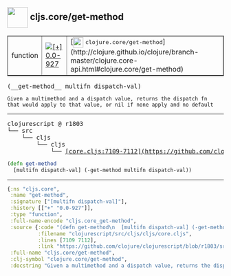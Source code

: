 ## <img width="48px" valign="middle" src="http://i.imgur.com/Hi20huC.png"> cljs.core/get-method

 <table border="1">
<tr>
<td>function</td>
<td><a href="https://github.com/cljsinfo/api-refs/tree/0.0-927"><img valign="middle" alt="[+] 0.0-927" src="https://img.shields.io/badge/+-0.0--927-lightgrey.svg"></a> </td>
<td>
[<img height="24px" valign="middle" src="http://i.imgur.com/1GjPKvB.png"> <samp>clojure.core/get-method</samp>](http://clojure.github.io/clojure/branch-master/clojure.core-api.html#clojure.core/get-method)
</td>
</tr>
</table>

 <samp>
(__get-method__ multifn dispatch-val)<br>
</samp>

```
Given a multimethod and a dispatch value, returns the dispatch fn
that would apply to that value, or nil if none apply and no default
```

---

 <pre>
clojurescript @ r1803
└── src
    └── cljs
        └── cljs
            └── <ins>[core.cljs:7109-7112](https://github.com/clojure/clojurescript/blob/r1803/src/cljs/cljs/core.cljs#L7109-L7112)</ins>
</pre>

```clj
(defn get-method
  [multifn dispatch-val] (-get-method multifn dispatch-val))
```


---

```clj
{:ns "cljs.core",
 :name "get-method",
 :signature ["[multifn dispatch-val]"],
 :history [["+" "0.0-927"]],
 :type "function",
 :full-name-encode "cljs.core_get-method",
 :source {:code "(defn get-method\n  [multifn dispatch-val] (-get-method multifn dispatch-val))",
          :filename "clojurescript/src/cljs/cljs/core.cljs",
          :lines [7109 7112],
          :link "https://github.com/clojure/clojurescript/blob/r1803/src/cljs/cljs/core.cljs#L7109-L7112"},
 :full-name "cljs.core/get-method",
 :clj-symbol "clojure.core/get-method",
 :docstring "Given a multimethod and a dispatch value, returns the dispatch fn\nthat would apply to that value, or nil if none apply and no default"}

```
